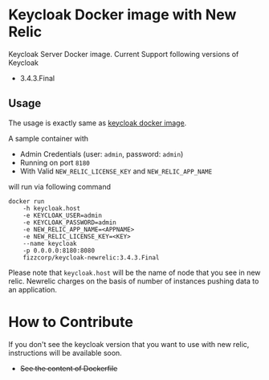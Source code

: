 # Keycloak Docker image with New Relic

Keycloak Server Docker image.
Current Support following versions of Keycloak
- 3.4.3.Final

## Usage
The usage is exactly same as [keycloak docker image](https://hub.docker.com/r/jboss/keycloak). 

A sample container with 
- Admin Credentials (user: `admin`, password: `admin`)
- Running on port `8180`
- With Valid `NEW_RELIC_LICENSE_KEY` and `NEW_RELIC_APP_NAME`

will run via following command

    docker run 
        -h keycloak.host 
        -e KEYCLOAK_USER=admin
        -e KEYCLOAK_PASSWORD=admin
        -e NEW_RELIC_APP_NAME=<APPNAME> 
        -e NEW_RELIC_LICENSE_KEY=<KEY> 
        --name keycloak 
        -p 0.0.0.0:8180:8080 
        fizzcorp/keycloak-newrelic:3.4.3.Final

Please note that `keycloak.host` will be the name of node that you see in new relic. 
Newrelic charges on the basis of number of instances pushing data to an application. 

# How to Contribute

If you don't see the keycloak version that you want to use with new relic, instructions will be available soon.
- ~~See the content of Dockerfile~~


